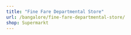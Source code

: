 ```yaml
---
title: "Fine Fare Departmental Store"
url: /bangalore/fine-fare-departmental-store/
shop: Supermarkt
---
```

